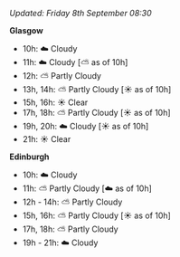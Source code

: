 *Updated: Friday 8th September 08:30*

**Glasgow**

* 10h: :cloud: Cloudy
* 11h: :cloud: Cloudy [:partly_sunny: as of 10h]
* 12h: :partly_sunny: Partly Cloudy
* 13h, 14h: :partly_sunny: Partly Cloudy [:sunny: as of 10h]
* 15h, 16h: :sunny: Clear
* 17h, 18h: :partly_sunny: Partly Cloudy [:sunny: as of 10h]
* 19h, 20h: :cloud: Cloudy [:sunny: as of 10h]
* 21h: :sunny: Clear

**Edinburgh**

* 10h: :cloud: Cloudy
* 11h: :partly_sunny: Partly Cloudy [:cloud: as of 10h]
* 12h - 14h: :partly_sunny: Partly Cloudy
* 15h, 16h: :partly_sunny: Partly Cloudy [:sunny: as of 10h]
* 17h, 18h: :partly_sunny: Partly Cloudy
* 19h - 21h: :cloud: Cloudy

